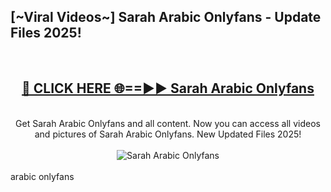 <h2>[~Viral Videos~] Sarah Arabic Onlyfans - Update Files 2025!</h2>
<br>
<div align="center">
<h2><a href="https://betterlinks.top/A2PfLJ" rel="nofollow">🔴 CLICK HERE 🌐==►► Sarah Arabic Onlyfans</a></h2>
<br>
Get Sarah Arabic Onlyfans and all content. Now you can access all videos and pictures of Sarah Arabic Onlyfans. New Updated Files 2025!
<br>
<br>
<a href="https://betterlinks.top/A2PfLJ" rel="nofollow" data-target="animated-image.originalLink"><img src="https://i.ibb.co.com/WyWwxjT/player-gif2.gif" alt="Sarah Arabic Onlyfans" style="max-width: 100%; display: inline-block;" data-target="animated-image.originalImage"></a>
</div>
<br>
arabic onlyfans
